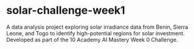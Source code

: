 # solar-challenge-week1
A data analysis project exploring solar irradiance data from Benin, Sierra Leone, and Togo to identify high-potential regions for solar investment. Developed as part of the 10 Academy AI Mastery Week 0 Challenge.
